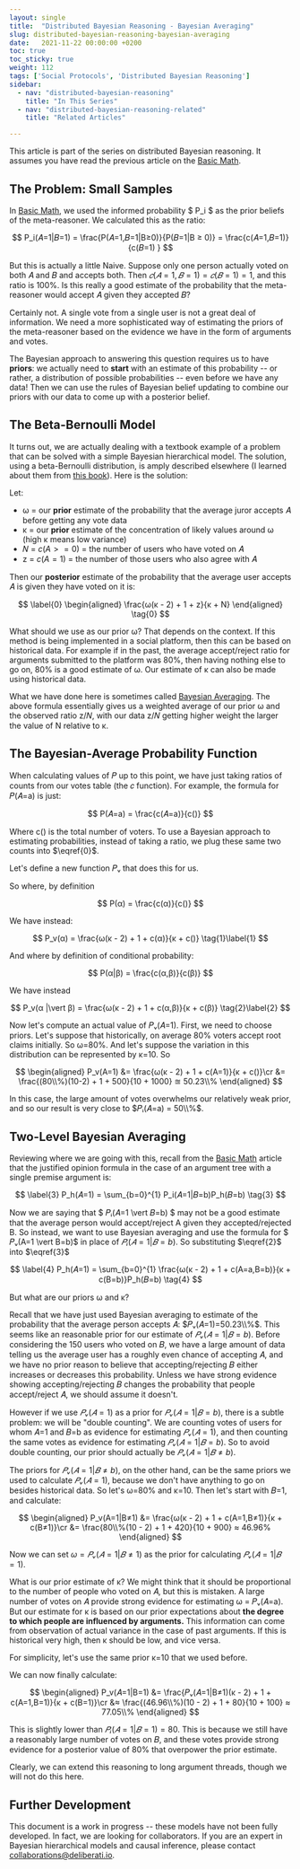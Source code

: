 ```yaml
---
layout: single
title:  "Distributed Bayesian Reasoning - Bayesian Averaging"
slug: distributed-bayesian-reasoning-bayesian-averaging
date:   2021-11-22 00:00:00 +0200
toc: true
toc_sticky: true
weight: 112
tags: ['Social Protocols', 'Distributed Bayesian Reasoning']
sidebar:
  - nav: "distributed-bayesian-reasoning"
    title: "In This Series"
  - nav: "distributed-bayesian-reasoning-related"
    title: "Related Articles"

---
```


This article is part of the series on distributed Bayesian reasoning. It assumes you have read the previous article on the [Basic Math](/distributed-bayesian-reasoning-math).

<!--more--> 

## The Problem: Small Samples

In [Basic Math](/distributed-bayesian-reasoning-math), we used the informed probability $ P_i $ as the prior beliefs of the meta-reasoner. We calculated this as the ratio:

$$
    P_i(𝐴=1|𝐵=1) = \frac{P(𝐴=1,𝐵=1|B≥0)}{P(𝐵=1|B ≥ 0)} = \frac{c(𝐴=1,𝐵=1)}{c(𝐵=1) }
$$

But this is actually a little Naive. Suppose only one person actually voted on both 𝐴 and 𝐵 and accepts both. Then $𝑐(𝐴=1, 𝐵=1) = 𝑐(𝐵=1) = 1$, and this ratio is 100%. Is this really a good estimate of the probability that the meta-reasoner would accept 𝐴 given they accepted 𝐵?

Certainly not. A single vote from a single user is not a great deal of information. We need a more sophisticated way of estimating the priors of the meta-reasoner based on the evidence we have in the form of arguments and votes. 

The Bayesian approach to answering this question requires us to have **priors**: we actually need to **start** with an estimate of this probability -- or rather, a distribution of possible probabilities -- even before we have any data! Then we can use the rules of Bayesian belief updating to combine our priors with our data to come up with a posterior belief.

## The Beta-Bernoulli Model

It turns out, we are actually dealing with a textbook example of a problem that can be solved with a simple Bayesian hierarchical model. The solution, using a beta-Bernoulli distribution, is amply described elsewhere (I learned about them from [this book](https://www.amazon.com/Doing-Bayesian-Data-Analysis-Tutorial/dp/0124058884)). Here is the solution:

Let:

- ω = our **prior** estimate of the probability that the average juror accepts 𝐴 before getting any vote data
- κ = our **prior** estimate of the concentration of likely values around ω (high κ means low variance)
- 𝑁 = $c(A >= 0)$ = the number of users who have voted on 𝐴
- z = $c(A=1)$ = the number of those users who also agree with 𝐴

Then our **posterior** estimate of the probability that the average user accepts 𝐴 is given they have voted on it is:

$$
\label{0}
\begin{aligned}
    \frac{ω(κ - 2) + 1 + z}{κ + N}
\end{aligned} \tag{0}
$$

What should we use as our prior ω? That depends on the context. If this method is being implemented in a social platform, then this can be based on historical data. For example if in the past, the average accept/reject ratio for arguments submitted to the platform was 80%, then having nothing else to go on, 80% is a good estimate of ω. Our estimate of κ can also be made using historical data.

What we have done here is sometimes called [Bayesian Averaging](https://en.wikipedia.org/wiki/Bayesian_average#:~:text=A%20Bayesian%20average%20is%20a,available%20data%20set%20is%20small.). The above formula essentially gives us a weighted average of our prior ω and the observed ratio z/𝑁, with our data z/𝑁 getting higher weight the larger the value of N relative to κ.



## The Bayesian-Average Probability Function

When calculating values of 𝑃 up to this point, we have just taking ratios of counts from our votes table (the 𝑐 function). For example, the formula for 𝑃(𝐴=a) is just:

$$
    P(𝐴=a) = \frac{c(𝐴=a)}{c()}
$$

Where c() is the total number of voters. To use a Bayesian approach to estimating probabilities, instead of taking a ratio, we plug these same two counts into $\eqref{0}$.

Let's define a new function 𝑃ᵥ that does this for us.

So where, by definition

$$
    P(α) = \frac{c(α)}{c()}
$$

We have instead:

$$
    P_v(α) = \frac{ω(κ - 2) + 1 + c(α)}{κ + c()}
\tag{1}\label{1}
$$

And where by definition of conditional probability:

$$
    P(α|β) = \frac{c(α,β)}{c(β)}
$$

We have instead

$$
    P_v(α |\vert β) = \frac{ω(κ - 2) + 1 + c(α,β)}{κ + c(β)}
\tag{2}\label{2}
$$    

Now let's compute an actual value of 𝑃ᵥ(𝐴=1). First, we need to choose priors. Let's suppose that historically, on average 80% voters accept root claims initially. So ω=80%. And let's suppose the variation in this distribution can be represented by κ=10. So

$$
\begin{aligned}
    P_v(A=1) &= \frac{ω(κ - 2) + 1 + c(A=1)}{κ + c()}\cr
             &= \frac{(80\\%)(10-2) + 1 + 500}{10 + 1000} ≊ 50.23\\%
\end{aligned}
$$



In this case, the large amount of votes overwhelms our relatively weak prior, and so our result is very close to $𝑃ᵢ(𝐴=a) = 50\\%$.

## Two-Level Bayesian Averaging

Reviewing where we are going with this, recall from the [Basic Math](/distributed-bayesian-reasoning-math) article that the justified opinion formula in the case of an argument tree with a single premise argument is:


$$
\label{3}
P_h(𝐴=1) = \sum_{b=0}^{1} P_i(𝐴=1|𝐵=b)P_h(𝐵=b)
\tag{3}
$$

Now we are saying that $ 𝑃ᵢ(𝐴=1 \vert 𝐵=b) $ may not be a good estimate that the average person would accept/reject A given they accepted/rejected B. So instead, we want to use Bayesian averaging and use the formula for $ 𝑃ᵥ(A=1 \vert B=b)$ in place of $𝑃ᵢ(𝐴=1 \vert 𝐵=b)$. So substituting $\eqref{2}$ into $\eqref{3}$

$$
\label{4}
P_h(𝐴=1) = \sum_{b=0}^{1} \frac{ω(κ - 2) + 1 + c(A=a,B=b)}{κ + c(B=b)}P_h(𝐵=b)
\tag{4}
$$


But what are our priors ω and κ? 

Recall that we have just used Bayesian averaging to estimate of the probability that the average person accepts 𝐴: $𝑃ᵥ(𝐴=1)=50.23\\%$. This seems like an reasonable prior for our estimate of $𝑃ᵥ(𝐴=1 \vert 𝐵=b)$. Before considering the 150 users who voted on 𝐵, we have a large amount of data telling us the average user has a roughly even chance of accepting 𝐴, and we have no prior reason to believe that accepting/rejecting 𝐵 either increases or decreases this probability. Unless we have strong evidence showing accepting/rejecting 𝐵 changes the probability that people accept/reject 𝐴, we should assume it doesn't. 

However if we use $𝑃ᵥ(𝐴=1)$ as a prior for $𝑃ᵥ(𝐴=1 \vert 𝐵=b)$, there is a subtle problem: we will be "double counting". We are counting votes of users for whom 𝐴=1 and 𝐵=b as evidence for estimating $𝑃ᵥ(𝐴=1)$, and then counting the same votes as evidence for estimating $𝑃ᵥ(𝐴=1 \vert 𝐵=b)$. So to avoid double counting, our prior should actually be $𝑃ᵥ(𝐴=1 \vert 𝐵≠b)$.

The priors for $𝑃ᵥ(𝐴=1 \vert 𝐵≠b)$, on the other hand, can be the same priors we used to calculate $𝑃ᵥ(𝐴=1)$, because we don't have anything to go on besides historical data. So let's ω=80% and κ=10. Then let's start with 𝐵=1, and calculate:

$$
\begin{aligned}
    P_v(A=1|B≠1) &= \frac{ω(κ - 2) + 1 + c(A=1,B≠1)}{κ + c(B≠1)}\cr
                 &= \frac{80\\%(10 - 2) + 1 + 420}{10 + 900} ≈ 46.96%
\end{aligned}
$$

Now we can set $ω=𝑃ᵥ(𝐴=1 \vert 𝐵≠1)$ as the prior for calculating $𝑃ᵥ(𝐴=1 \vert 𝐵=1)$.

What is our prior estimate of κ? We might think that it should be proportional to the number of people who voted on 𝐴, but this is mistaken. A large number of votes on 𝐴 provide strong evidence for estimating ω = 𝑃ᵥ(𝐴=a). But our estimate for κ is based on our prior expectations about **the degree to which people are influenced by arguments.** This information can come from observation of actual variance in the case of past arguments. If this is historical very high, then κ should be low, and vice versa. 

For simplicity, let's use the same prior κ=10 that we used before. 

We can now finally calculate:

$$
\begin{aligned}
    P_v(𝐴=1|B=1)    &= \frac{𝑃ᵥ(𝐴=1|B≠1)(κ - 2) + 1 + c(A=1,B=1)}{κ + c(B=1)}\cr
                    &≈ \frac{(46.96\\%)(10 - 2) + 1 + 80}{10 + 100} ≈ 77.05\\%
\end{aligned}
$$


This is slightly lower than $𝑃ᵢ(𝐴=1 \vert 𝐵=1) = 80%$. This is because we still have a reasonably large number of votes on 𝐵, and these votes provide strong evidence for a posterior value of 80% that overpower the prior estimate.

Clearly, we can extend this reasoning to long argument threads, though we will not do this here.


## Further Development

This document is a work in progress -- these models have not been fully developed. In fact, we are looking for collaborators. If you are an expert in Bayesian hierarchical models and causal inference, please contact collaborations@deliberati.io.

